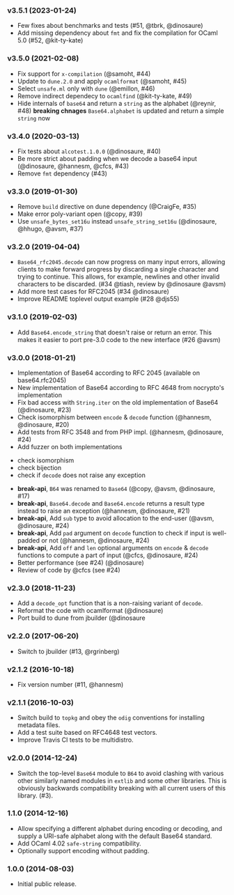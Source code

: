 ### v3.5.1 (2023-01-24)

- Few fixes about benchmarks and tests (#51, @tbrk, @dinosaure)
- Add missing dependency about `fmt` and fix the compilation for OCaml 5.0 (#52, @kit-ty-kate)

### v3.5.0 (2021-02-08)

- Fix support for `x-compilation` (@samoht, #44)
- Update to `dune.2.0` and apply `ocamlformat` (@samoht, #45)
- Select `unsafe.ml` only with `dune` (@emillon, #46)
- Remove indirect dependecy to `ocamlfind` (@kit-ty-kate, #49)
- Hide internals of `base64` and return a `string` as the alphabet (@reynir, #48)
  **breaking chnages** `Base64.alphabet` is updated and return a simple `string` now

### v3.4.0 (2020-03-13)

- Fix tests about `alcotest.1.0.0` (@dinosaure, #40)
- Be more strict about padding when we decode a base64 input (@dinosaure, @hannesm, @cfcs, #43)
- Remove `fmt` dependency (#43)

### v3.3.0 (2019-01-30)

- Remove `build` directive on dune dependency (@CraigFe, #35)
- Make error poly-variant open (@copy, #39)
- Use `unsafe_bytes_set16u` instead `unsafe_string_set16u` (@dinosaure, @hhugo, @avsm, #37)

### v3.2.0 (2019-04-04)

* `Base64_rfc2045.decode` can now progress on many input errors, allowing
  clients to make forward progress by discarding a single character and
  trying to continue.  This allows, for example, newlines and other invalid
  characters to be discarded. (#34 @tiash, review by @dinosaure @avsm)
* Add more test cases for RFC2045 (#34 @dinosaure)
* Improve README toplevel output example (#28 @djs55)

### v3.1.0 (2019-02-03)

* Add `Base64.encode_string` that doesn't raise or return an error.
  This makes it easier to port pre-3.0 code to the new interface (#26 @avsm)

### v3.0.0 (2018-01-21)

* Implementation of Base64 according to RFC 2045 (available on base64.rfc2045)
* New implementation of Base64 according to RFC 4648 from nocrypto's implementation
* Fix bad access with `String.iter` on the old implementation of Base64 (@dinosaure, #23)
* Check isomorphism between `encode` & `decode` function (@hannesm, @dinosaure, #20)
* Add tests from RFC 3548 and from PHP impl. (@hannesm, @dinosaure, #24)
* Add fuzzer on both implementations
 - check isomorphism
 - check bijection
 - check if `decode` does not raise any exception
* __break-api__, `B64` was renamed to `Base64` (@copy, @avsm, @dinosaure, #17)
* __break-api__, `Base64.decode` and `Base64.encode` returns a result type instead to raise an exception (@hannesm, @dinosaure, #21)
* __break-api__, Add `sub` type to avoid allocation to the end-user (@avsm, @dinosaure, #24)
* __break-api__, Add `pad` argument on `decode` function to check if input is well-padded or not (@hannesm, @dinosaure, #24)
* __break-api__, Add `off` and `len` optional arguments on `encode` & `decode` functions to compute a part of input (@cfcs, @dinosaure, #24)
* Better performance (see #24) (@dinosaure)
* Review of code by @cfcs (see #24)

### v2.3.0 (2018-11-23)

* Add a `decode_opt` function that is a non-raising variant of `decode`.
* Reformat the code with ocamlformat (@dinosaure)
* Port build to dune from jbuilder (@dinosaure

### v2.2.0 (2017-06-20)

* Switch to jbuilder (#13, @rgrinberg)

### v2.1.2 (2016-10-18)

* Fix version number (#11, @hannesm)

### v2.1.1 (2016-10-03)

* Switch build to `topkg` and obey the `odig` conventions
  for installing metadata files.
* Add a test suite based on RFC4648 test vectors.
* Improve Travis CI tests to be multidistro.

### v2.0.0 (2014-12-24)

* Switch the top-level `Base64` module to `B64` to avoid
  clashing with various other similarly named modules in
  `extlib` and some other libraries.  This is obviously
  backwards compatibility breaking with all current users
  of this library. (#3).

### 1.1.0 (2014-12-16)

* Allow specifying a different alphabet during encoding or
  decoding, and supply a URI-safe alphabet along with the
  default Base64 standard.
* Add OCaml 4.02 `safe-string` compatibility.
* Optionally support encoding without padding.

### 1.0.0 (2014-08-03)

* Initial public release.
